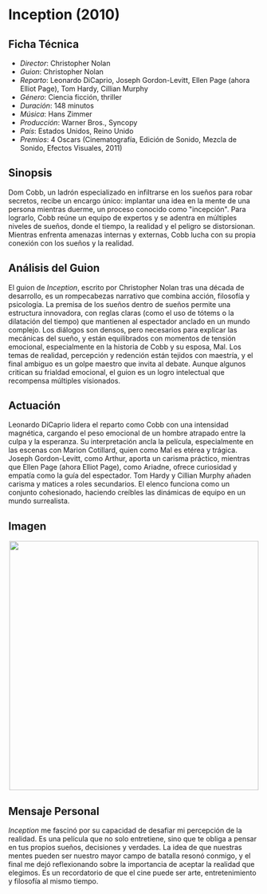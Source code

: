 # Inception (2010)

## Ficha Técnica

- *Director*: Christopher Nolan
- *Guion*: Christopher Nolan
- *Reparto*: Leonardo DiCaprio, Joseph Gordon-Levitt, Ellen Page (ahora Elliot Page), Tom Hardy, Cillian Murphy
- *Género*: Ciencia ficción, thriller
- *Duración*: 148 minutos
- *Música*: Hans Zimmer
- *Producción*: Warner Bros., Syncopy
- *País*: Estados Unidos, Reino Unido
- *Premios*: 4 Oscars (Cinematografía, Edición de Sonido, Mezcla de Sonido, Efectos Visuales, 2011)

## Sinopsis

Dom Cobb, un ladrón especializado en infiltrarse en los sueños para robar secretos, recibe un encargo único: implantar una idea en la mente de una persona mientras duerme, un proceso conocido como "incepción". Para lograrlo, Cobb reúne un equipo de expertos y se adentra en múltiples niveles de sueños, donde el tiempo, la realidad y el peligro se distorsionan. Mientras enfrenta amenazas internas y externas, Cobb lucha con su propia conexión con los sueños y la realidad.

## Análisis del Guion

El guion de *Inception*, escrito por Christopher Nolan tras una década de desarrollo, es un rompecabezas narrativo que combina acción, filosofía y psicología. La premisa de los sueños dentro de sueños permite una estructura innovadora, con reglas claras (como el uso de tótems o la dilatación del tiempo) que mantienen al espectador anclado en un mundo complejo. Los diálogos son densos, pero necesarios para explicar las mecánicas del sueño, y están equilibrados con momentos de tensión emocional, especialmente en la historia de Cobb y su esposa, Mal. Los temas de realidad, percepción y redención están tejidos con maestría, y el final ambiguo es un golpe maestro que invita al debate. Aunque algunos critican su frialdad emocional, el guion es un logro intelectual que recompensa múltiples visionados.

## Actuación

Leonardo DiCaprio lidera el reparto como Cobb con una intensidad magnética, cargando el peso emocional de un hombre atrapado entre la culpa y la esperanza. Su interpretación ancla la película, especialmente en las escenas con Marion Cotillard, quien como Mal es etérea y trágica. Joseph Gordon-Levitt, como Arthur, aporta un carisma práctico, mientras que Ellen Page (ahora Elliot Page), como Ariadne, ofrece curiosidad y empatía como la guía del espectador. Tom Hardy y Cillian Murphy añaden carisma y matices a roles secundarios. El elenco funciona como un conjunto cohesionado, haciendo creíbles las dinámicas de equipo en un mundo surrealista.

## Imagen

<p align="center">
  <img width="500" src="https://i.postimg.cc/brWgVQpb/inception.jpg">
</p>


## Mensaje Personal

*Inception* me fascinó por su capacidad de desafiar mi percepción de la realidad. Es una película que no solo entretiene, sino que te obliga a pensar en tus propios sueños, decisiones y verdades. La idea de que nuestras mentes pueden ser nuestro mayor campo de batalla resonó conmigo, y el final me dejó reflexionando sobre la importancia de aceptar la realidad que elegimos. Es un recordatorio de que el cine puede ser arte, entretenimiento y filosofía al mismo tiempo.